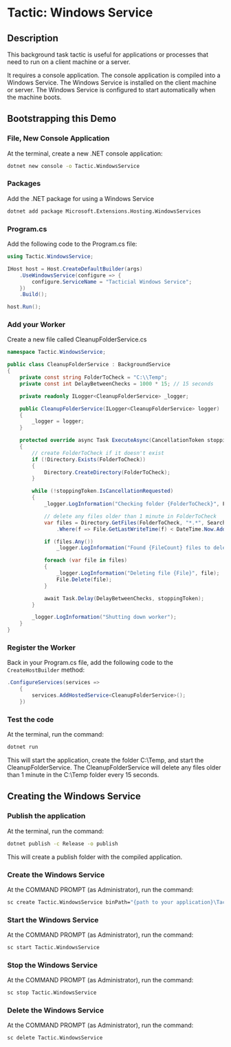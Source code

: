 # Tactic: Windows Service

## Description
This background task tactic is useful for applications or processes that need to run on a client machine or a server.

It requires a console application. The console application is compiled into a Windows Service. The Windows Service is installed on the client machine or server. The Windows Service is configured to start automatically when the machine boots.

## Bootstrapping this Demo


### File, New Console Application
At the terminal, create a new .NET console application:

```bash
dotnet new console -o Tactic.WindowsService
```


### Packages
Add the .NET package for using a Windows Service

```bash
dotnet add package Microsoft.Extensions.Hosting.WindowsServices
```

### Program.cs
Add the following code to the Program.cs file:

```csharp
using Tactic.WindowsService;

IHost host = Host.CreateDefaultBuilder(args)
    .UseWindowsService(configure => {
        configure.ServiceName = "Tacticial Windows Service";
    })
    .Build();

host.Run();

```

### Add your Worker

Create a new file called CleanupFolderService.cs

```csharp
namespace Tactic.WindowsService;

public class CleanupFolderService : BackgroundService
{
    private const string FolderToCheck = "C:\\Temp";
    private const int DelayBetweenChecks = 1000 * 15; // 15 seconds

    private readonly ILogger<CleanupFolderService> _logger;

    public CleanupFolderService(ILogger<CleanupFolderService> logger)
    {
        _logger = logger;
    }

    protected override async Task ExecuteAsync(CancellationToken stoppingToken)
    {
        // create FolderToCheck if it doesn't exist
        if (!Directory.Exists(FolderToCheck))
        {
            Directory.CreateDirectory(FolderToCheck);
        }

        while (!stoppingToken.IsCancellationRequested)
        {
            _logger.LogInformation("Checking folder {FolderToCheck}", FolderToCheck);

            // delete any files older than 1 minute in FolderToCheck
            var files = Directory.GetFiles(FolderToCheck, "*.*", SearchOption.AllDirectories)
                .Where(f => File.GetLastWriteTime(f) < DateTime.Now.AddMinutes(-1));

            if (files.Any())
                _logger.LogInformation("Found {FileCount} files to delete", files.Count());

            foreach (var file in files)
            {
                _logger.LogInformation("Deleting file {File}", file);
                File.Delete(file);
            }

            await Task.Delay(DelayBetweenChecks, stoppingToken);
        }

        _logger.LogInformation("Shutting down worker");
    }
}
```

### Register the Worker
Back in your Program.cs file, add the following code to the `CreateHostBuilder` method:

```csharp
.ConfigureServices(services =>
    {
        services.AddHostedService<CleanupFolderService>();
    })
```

### Test the code
At the terminal, run the command:

```bash
dotnet run
```

This will start the application, create the folder C:\Temp, and start the CleanupFolderService. The CleanupFolderService will delete any files older than 1 minute in the C:\Temp folder every 15 seconds.

## Creating the Windows Service

### Publish the application
At the terminal, run the command:

```bash
dotnet publish -c Release -o publish
```

This will create a publish folder with the compiled application.

### Create the Windows Service
At the COMMAND PROMPT (as Administrator), run the command:

```bash
sc create Tactic.WindowsService binPath="{path to your application}\Tactic.WindowsService\publish\Tactic.WindowsService.exe"
```

### Start the Windows Service
At the COMMAND PROMPT (as Administrator), run the command:

```bash
sc start Tactic.WindowsService
```

### Stop the Windows Service
At the COMMAND PROMPT (as Administrator), run the command:

```bash
sc stop Tactic.WindowsService
```

### Delete the Windows Service
At the COMMAND PROMPT (as Administrator), run the command:

```bash
sc delete Tactic.WindowsService
```
